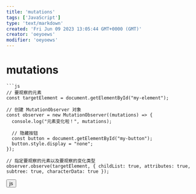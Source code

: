 ```yaml
---
title: 'mutations'
tags: ['JavaScript']
type: 'text/markdown'
created: 'Fri Jun 09 2023 13:05:44 GMT+0000 (GMT)'
creator: 'oeyoews'
modifier: 'oeyoews'
---
```


# mutations

```
```js
// 要观察的元素
const targetElement = document.getElementById("my-element");

// 创建 MutationObserver 对象
const observer = new MutationObserver((mutations) => {
  console.log("元素变化啦！", mutations);

  // 隐藏按钮
  const button = document.getElementById("my-button");
  button.style.display = "none";
});

// 指定要观察的元素以及要观察的变化类型
observer.observe(targetElement, { childList: true, attributes: true, subtree: true, characterData: true });
```

<button>js</button>
```
